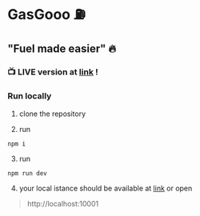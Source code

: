 # GasGooo ⛽️
## "Fuel made easier" 🔥


### 📺 LIVE version at [link](https://gasgoo.onrender.com) ! 

### Run locally

1. clone the repository 

2. run 
```shell
npm i 
```

3. run 
```shell
npm run dev  
```

4. your local istance should be available at [link](http://localhost:10001)
or open
> http://localhost:10001
